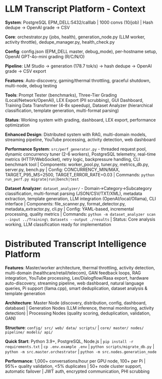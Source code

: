 # LLM Transcript Platform - Context

**System**: PostgreSQL EPM_DELL:5432/calllab | 1000 convs (10/job) | Hash dedupe → OpenAI grade → CSV

**Core**: orchestrator.py (jobs, health), generation_node.py (LLM worker, activity throttle), dedupe_manager.py, health_check.py

**Config**: config.json (EPM_DELL master, debug_mode), per-hostname setup, OpenAI GPT-4o-mini grading (R/C/N/O)

**Pipeline**: LM Studio → generation (178.7 tok/s) → hash dedupe → OpenAI grade → CSV export

**Features**: Auto-discovery, gaming/thermal throttling, graceful shutdown, multi-node, debug testing

**Tools**: Prompt Tester (benchmarks), Three-Tier Grading (Local/Network/OpenAI), LEX Export (PII scrubbing), GUI Dashboard, Training Data Transformer (4-8x speedup), Dataset Analyzer (hierarchical classification, template generation, multi-format parsing)

**Status**: Working system with grading, dashboard, LEX export, performance optimization

**Enhanced Design**: Distributed system with RAG, multi-domain models, streaming pipeline, YouTube processing, activity detection, web dashboard

**Performance System**: `src/perf_generator.py` - threaded request pool, dynamic concurrency tuner (2-6 workers), PostgreSQL telemetry, real-time metrics (HTTP/WebSocket), retry logic, backpressure handling, CLI benchmark tool | Components: worker_pool.py, tuner.py, metrics_db.py, server.py, bench.py | Config: CONCURRENCY_MIN/MAX, TARGET_P95_MS=2500, TARGET_ERROR_RATE=0.03 | Commands: `python run_perf.py migrate|run|bench|test`

**Dataset Analyzer**: `dataset_analyzer/` - Domain→Category→Subcategory classification, multi-format parsing (JSON/CSV/TXT/XML), metadata extraction, template generation, LLM integration (OpenAI/local/Ollama), CLI interface | Components: file_scanner.py, format_detector.py, metadata_extractor.py, cli.py | Config: YAML-based, incremental processing, quality metrics | Commands: `python -m dataset_analyzer scan --input ../Training\ Datasets --output ./results` | Status: Core analysis working, LLM classification ready for implementation


# Distributed Transcript Intelligence Platform

**Features**: Master/worker architecture, thermal throttling, activity detection, multi-domain (healthcare/retail/telecom), GAN feedback loops, RAG integration, YouTube processing, Lex/Dialogflow/Rasa export, hardware auto-discovery, streaming pipeline, web dashboard, natural language queries, Pi support (llama.cpp), smart deduplication, dataset analysis & template generation

**Architecture**: Master Node (discovery, distribution, config, dashboard, database) | Generation Nodes (LLM inference, thermal monitoring, activity detection) | Processing Nodes (quality scoring, deduplication, validation, GAN)

**Structure**: `config/ src/ web/ data/ scripts/` | `core/ master/ nodes/ pipeline/ models/ api/`

**Quick Start**: Python 3.9+, PostgreSQL, Node.js | `pip install -r requirements.txt` | `cp .env.example .env` | `python scripts/migrate_db.py` | `python -m src.master.orchestrator` | `python -m src.nodes.generation_node`

**Performance**: 1,000+ conversations/hour per GPU node, 100+ per Pi | 95%+ quality validation, <5% duplicates | 50+ node cluster support, automatic failover | JWT auth, encrypted communication, PHI scrubbing